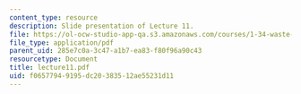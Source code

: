 ```yaml
---
content_type: resource
description: Slide presentation of Lecture 11.
file: https://ol-ocw-studio-app-qa.s3.amazonaws.com/courses/1-34-waste-containment-and-remediation-technology-spring-2004/f06577949195dc20383512ae55231d11_lecture11.pdf
file_type: application/pdf
parent_uid: 285e7c0a-3c47-a1b7-ea83-f80f96a90c43
resourcetype: Document
title: lecture11.pdf
uid: f0657794-9195-dc20-3835-12ae55231d11
---
```

